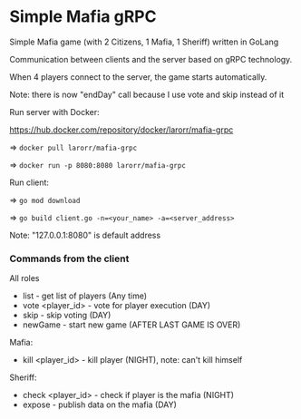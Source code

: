 # Simple Mafia gRPC
Simple Mafia game (with 2 Citizens, 1 Mafia, 1 Sheriff) written in GoLang

Communication between clients and the server based on gRPC technology.

When 4 players connect to the server, the game starts automatically.

Note: there is now "endDay" call because I use vote and skip instead of it

Run server with Docker:

https://hub.docker.com/repository/docker/larorr/mafia-grpc

=> `docker pull larorr/mafia-grpc`

=> `docker run -p 8080:8080 larorr/mafia-grpc`

Run client:

=> `go mod download`

=> `go build client.go -n=<your_name> -a=<server_address>`

Note: "127.0.0.1:8080" is default address

### Commands from the client

All roles
* list - get list of players (Any time)
* vote <player_id> - vote for player execution (DAY)
* skip - skip voting (DAY)
* newGame - start new game (AFTER LAST GAME IS OVER)

Mafia:
* kill <player_id> - kill player (NIGHT), note: can't kill himself

Sheriff:
* check <player_id> - check if player is the mafia (NIGHT)
* expose - publish data on the mafia (DAY)